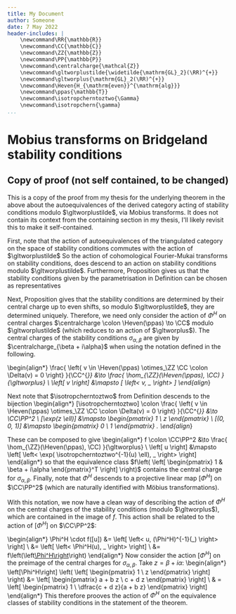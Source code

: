 ```yaml
---
title: My Document
author: Someone
date: 7 May 2022
header-includes: |
    \newcommand\RR{\mathbb{R}}
    \newcommand\CC{\mathbb{C}}
    \newcommand\ZZ{\mathbb{Z}}
    \newcommand\PP{\mathbb{P}}
    \newcommand\centralcharge{\mathcal{Z}}
    \newcommand\gltworplustilde{\widetilde{\mathrm{GL}_2}(\RR)^{+}}
    \newcommand\gltworplus{\mathrm{GL}_2(\RR)^{+}}
    \newcommand\Heven{H_{\mathrm{even}}^{\mathrm{alg}}}
    \newcommand\ppas{\mathbb{T}}
    \newcommand\isotropcherntoztwo{\Gamma}
    \newcommand\isotropchern{\gamma}
...
```


# Mobius transforms on Bridgeland stability conditions


## Copy of proof (not self contained, to be changed)

This is a copy of the proof from my thesis for the underlying theorem in the above about the autoequivalences
of the derived category acting of stability conditions modulo $\gltworplustilde$,
via Mobius transforms.
It does not contain its context from the containing section in my thesis,
I'll likely revisit this to make it self-contained.

First, note that the action of autoequivalences of the triangulated category
on the space of stability conditions
commutes with the action of $\gltworplustilde$
So the action of cohomological Fourier-Mukai transforms
on stability conditions, does descend to an action on stability
conditions modulo $\gltworplustilde$.
Furthermore, Proposition gives us that
the stability conditions given by the parametrisation in Definition
can be chosen as representatives


Next, Proposition
gives that the stability conditions are determined by their
central charge up to even shifts, so modulo $\gltworplustilde$,
they are determined uniquely.
Therefore, we need only consider the action of $\Phi^H$ on central
charges $\centralcharge \colon \Heven(\ppas) \to \CC$
modulo $\gltworplustilde$ (which reduces to an action of
$\gltworplus$).
The central charges of the stability conditions
$\sigma_{\alpha, \beta}$ are given by
$\centralcharge_{\beta + i\alpha}$
when using the notation defined in the following.

\begin{align*}
    \frac{
        \left\{
            v \in \Heven(\ppas) \otimes_\ZZ \CC
            \colon \Delta(v) = 0
        \right\}
    }{\CC^{*}}
    &\to
    \frac{
        \hom_{\ZZ}(\Heven(\ppas), \CC)
    }{\gltworplus}
    \\
    \left[
        v
    \right]
    &\mapsto
    [
        \left< v, \_ \right>
    ]
\end{align*}

Next note that $\isotropcherntoztwo$
from Definition
descends to the bijection
\begin{align*}
    [\isotropcherntoztwo] \colon
    \frac{
        \left\{
            v \in \Heven(\ppas) \otimes_\ZZ \CC
            \colon \Delta(v) = 0
        \right\}
    }{\CC^{*}}
    &\to
    \CC\PP^2
    \\
    [\exp(z \ell)]
    &\mapsto
    \begin{pmatrix}
        1 \\ z
    \end{pmatrix}
    \\
    [(0, 0, 1)]
    &\mapsto
    \begin{pmatrix}
        0 \\ 1
    \end{pmatrix}
    .
\end{align*}

These can be composed to give
\begin{align*}
    f \colon
    \CC\PP^2
    &\to
    \frac{
        \hom_{\ZZ}(\Heven(\ppas), \CC)
    }{\gltworplus}
    \\
    \left[
        u
    \right]
    &\mapsto
    \left[
        \left<
            \exp( \isotropcherntoztwo^{-1}(u) \ell),
            \_
        \right>
    \right]
\end{align*}
so that the equivalence class
$f\left(
\left[
\begin{pmatrix}
    1 & \beta + i\alpha
\end{pmatrix}^T
\right]
\right)$
contains the central charge for $\sigma_{\alpha, \beta}$.
Finally, note that $\Phi^H$ descends to a projective linear map
$\left[\Phi^H\right]$ on $\CC\PP^2$
(which are naturally identified with Möbius transformations).

With this notation, we now have a clean way of describing the action
of $\Phi^H$ on the central charges of the stability conditions
(modulo $\gltworplus$), which are contained in the image of $f$.
This action shall be related to the action of
$\left[\Phi^H\right]$ on $\CC\PP^2$:

\begin{align*}
    \Phi^H \cdot f([u])
    &=
    \left[
    \left<
        u, (\Phi^H)^{-1}(\_)
    \right>
    \right]
    \\
    &=
    \left[
    \left<
        \Phi^H(u), \_
    \right>
    \right]
    \\
    &= f\left(\left[\Phi^H\right]([u])\right)
\end{align*}
Now consider the action
$\left[\Phi^H\right]$ on the preimage of the central charges
for $\sigma_{\alpha, \beta}$.
Take $z = \beta + i\alpha$:
\begin{align*}
    \left[\Phi^H\right]
    \left(
        \left[
            \begin{pmatrix}
                1 \\ z
            \end{pmatrix}
        \right]
    \right)
    &=
    \left[
        \begin{pmatrix}
            a + b z \\ c + d z
        \end{pmatrix}
    \right]
    \\ &
    =
    \left[
        \begin{pmatrix}
            1 \\ \dfrac{c + d z}{a + b z}
        \end{pmatrix}
    \right]
\end{align*}
This therefore prooves the action of $\Phi^H$ on the
equivalence classes of stability conditions in the
statement of the theorem.

